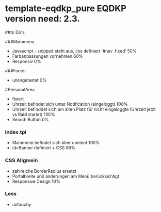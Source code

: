 # template-eqdkp_pure   EQDKP version need: 2.3.

##to Do's

###Mainmenu
- Javascript - snipped steht aus, css definiert '#nav .fixed' 50%
- Farbanpassungen vornehmen 60%
- Responsiv 0%

###Footer
- unangetastet 0%

#PersonalArea
- fixiert
- Uhrzeit befindet sich unter Notification (eingeloggt) 100%
- Uhrzeit befinddet sich am alten Platz für nicht eingeloggte (Uhrzeit jetzt vs Raid startet) 100%
- Search Button 0%

### index.tpl
- Mainmenü befindet sich über content 100%
- id=Banner definiert + CSS 99%


### CSS Allgmein
 - zahlreiche BorderRadius ersetzt
 - Portalbreite und änderungen am Menü berücksichtigt
 - Responsive Design 10%
 
 ### Less
- untouchy